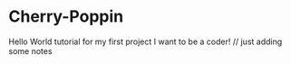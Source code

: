 # Cherry-Poppin
Hello World tutorial for my first project
I want to be a coder!
// just adding some notes

